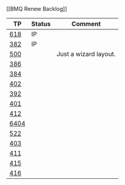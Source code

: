 [[BMQ Renew Backlog]]

| TP                                                 | Status | Comment               |
| -------------------------------------------------- | ------ | --------------------- |
| [618](https://esnad.atlassian.net/browse/TP-618)   | IP     |                       |
| [382](https://esnad.atlassian.net/browse/TP-382)   | IP     |                       |
| [500](https://esnad.atlassian.net/browse/TP-500)   |        | Just a wizard layout. |
| [386](https://esnad.atlassian.net/browse/TP-386)   |        |                       |
| [384](https://esnad.atlassian.net/browse/TP-384)   |        |                       |
| [402](https://esnad.atlassian.net/browse/TP-402)   |        |                       |
| [392](https://esnad.atlassian.net/browse/TP-392)   |        |                       |
| [401](https://esnad.atlassian.net/browse/TP-401)   |        |                       |
| [412](https://esnad.atlassian.net/browse/TP-412)   |        |                       |
| [6404](https://esnad.atlassian.net/browse/TP-6404) |        |                       |
| [522](https://esnad.atlassian.net/browse/TP-522)   |        |                       |
| [403](https://esnad.atlassian.net/browse/TP-403)   |        |                       |
| [411](https://esnad.atlassian.net/browse/TP-411)   |        |                       |
| [415](https://esnad.atlassian.net/browse/TP-415)   |        |                       |
| [416](https://esnad.atlassian.net/browse/TP-416)   |        |                       |
